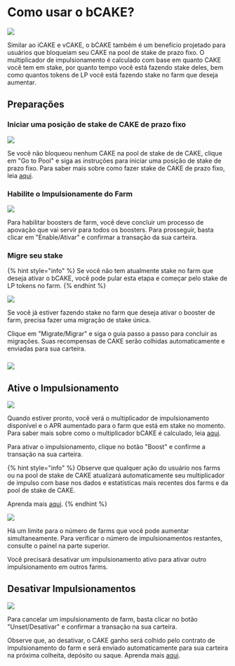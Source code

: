 # Como usar o bCAKE?

![](../../../.gitbook/assets/how-to-use-bCAKE.png)

Similar ao iCAKE e vCAKE, o bCAKE também é um benefício projetado para usuários que bloqueiam seu CAKE na pool de stake de prazo fixo. O multiplicador de impulsionamento é calculado com base em quanto CAKE você tem em stake, por quanto tempo você está fazendo stake deles, bem como quantos tokens de LP você está fazendo stake no farm que deseja aumentar.

## Preparações <a href="#preparations" id="preparations"></a>

### Iniciar uma posição de stake de CAKE de prazo fixo

![](<../../../.gitbook/assets/image (15) (1).png>)

Se você não bloqueou nenhum CAKE na pool de stake de de CAKE, clique em "Go to Pool" e siga as instruções para iniciar uma posição de stake de prazo fixo. Para saber mais sobre como fazer stake de CAKE de prazo fixo, leia [aqui](https://docs.pancakeswap.finance/v/portuguese-brazilian/products/pancakeswap-exchange).

### Habilite o Impulsionamente do Farm <a href="#enable-farm-boosters" id="enable-farm-boosters"></a>

![](<../../../.gitbook/assets/image (7) (2).png>)

Para habilitar boosters de farm, você deve concluir um processo de apovação que vai servir para todos os boosters. Para prosseguir, basta clicar em "Enable/Ativar" e confirmar a transação da sua carteira.

### Migre seu stake <a href="#migrate-your-stakings" id="migrate-your-stakings"></a>

{% hint style="info" %}
Se você não tem atualmente stake no farm que deseja ativar o bCAKE, você pode pular esta etapa e começar pelo stake de LP tokens no farm.
{% endhint %}

![](<../../../.gitbook/assets/image (11) (1) (1).png>)

Se você já estiver fazendo stake no farm que deseja ativar o booster de farm, precisa fazer uma migração de stake única.&#x20;

Clique em "Migrate/Migrar" e siga o guia passo a passo para concluir as migrações. Suas recompensas de CAKE serão colhidas automaticamente e enviadas para sua carteira.

### ![](<../../../.gitbook/assets/image (9) (1) (2) (1).png>) <a href="#activate-boosters" id="activate-boosters"></a>

## Ative o Impulsionamento

![](<../../../.gitbook/assets/image (2) (2) (1).png>)

Quando estiver pronto, você verá o multiplicador de impulsionamento disponível e o APR aumentado para o farm que está em stake no momento. Para saber mais sobre como o multiplicador bCAKE é calculado, leia [aqui](https://docs.pancakeswap.finance/v/portuguese-brazilian/products/yield-farming/bcake/faq).&#x20;

Para ativar o impulsionamento, clique no botão "Boost" e confirme a transação na sua carteira.

{% hint style="info" %}
Observe que qualquer ação do usuário nos farms ou na pool de stake de CAKE atualizará automaticamente seu multiplicador de impulso com base nos dados e estatísticas mais recentes dos farms e da pool de stake de CAKE.

Aprenda mais [aqui](https://docs.pancakeswap.finance/v/portuguese-brazilian/products/yield-farming/bcake/faq).&#x20;
{% endhint %}

![](<../../../.gitbook/assets/image (6) (1).png>)

Há um limite para o número de farms que você pode aumentar simultaneamente. Para verificar o número de impulsionamentos restantes, consulte o painel na parte superior.&#x20;

Você precisará desativar um impulsionamento ativo para ativar outro impulsionamento em outros farms.

## Desativar Impulsionamentos <a href="#unset-boosters" id="unset-boosters"></a>

![](<../../../.gitbook/assets/image (18) (1) (1).png>)

Para cancelar um impulsionamento de farm, basta clicar no botão "Unset/Desativar" e confirmar a transação na sua carteira.

Observe que, ao desativar, o CAKE ganho será colhido pelo contrato de impulsionamento do farm e será enviado automaticamente para sua carteira na próxima colheita, depósito ou saque. Aprenda mais [aqui](https://docs.pancakeswap.finance/v/portuguese-brazilian/products/yield-farming/bcake/faq).&#x20;
